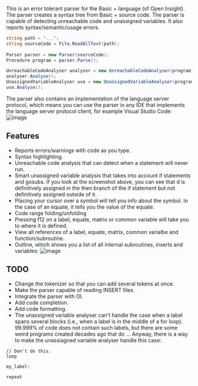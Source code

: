 This is an error tolerant parser for the Basic + language (of Open Insight). The parser creates a syntax tree from Basic + source code. The parser is capable of detecting unreachable code and unassigned variables. It also reports  syntax/semantic/usage errors. 


``` csharp
string path = "...";
string sourceCode = File.ReadAllText(path);
     
Parser parser = new Parser(sourceCode);
Procedure program = parser.Parse();

UnreachableCodeAnalyser analyser = new UnreachableCodeAnalyser(program);
analyser.Analyse();
UnassignedVariableAnalyser uva = new UnassignedVariableAnalyser(program);
uva.Analyse();
```
The parser also contains an implementation of the language server protocol, which means you can use the parser in any IDE that implements the language server protocol client, for example Visual Studio Code:
![image](https://user-images.githubusercontent.com/87922814/175839994-065ceeab-476c-4ef5-abf8-ed7ba597f07d.png)

Features
----------
* Reports errors/warnings with code as you type. 
* Syntax highlighting.
* Unreachable code analysis that can  detect when a statement will never run.
* Smart unassigned variable analysis that takes into account if statements and gosubs. If you look at the screenshot above, you can see that d is definitively assigned in the then branch of the if statement but not definitively assigned outside of it.
* Placing your cursor over a symbol will tell you info about the symbol. In the case of an equate, it tells you the value of the equate.
* Code range folding/unfolding
* Pressing f12 on a label, equate, matrix or common variable will take you to where it is defined.
* View all references of a label, equate, matrix, common varialbe and function/subroutine.
* Outline, which shows you a list of all internal subroutines, inserts and variables: ![image](https://user-images.githubusercontent.com/87922814/177108415-d787f923-6e11-4c9b-8751-5cc35997ff90.png)




TODO
-----
* Change the tokenizer so that you can add several tokens at once.
* Make the parser capable of reading INSERT files.
* Integrate the parser with OI.
* Add code completion.
* Add code formatting.
* The unassigned variable analyser can't handle the case when a label spans several blocks (i.e., when a label is in the middle of a for loop). 99.999% of code does not contain such labels, but there are some weird programs created decades ago that do ... Anyway, there is a way to make the unassiagned variable analyser handle this case:
```
// Don't do this.
loop

my_label:

repeat

```

